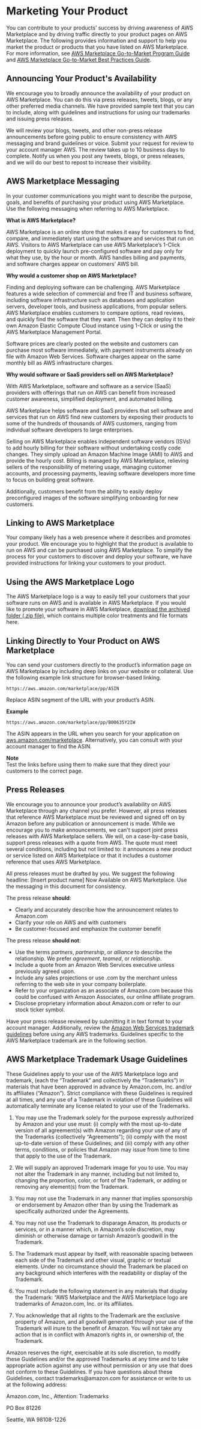 # Marketing Your Product<a name="product-marketing"></a>

 You can contribute to your products’ success by driving awareness of AWS Marketplace and by driving traffic directly to your product pages on AWS Marketplace\. The following provides information and support to help you market the product or products that you have listed on AWS Marketplace\. For more information, see [AWS Marketplace Go\-to\-Market Program Guide](https://s3.amazonaws.com/awsmp-loadforms/AWS_MP_GTM_ProgramGuide.pdf) and [AWS Marketplace Go\-to\-Market Best Practices Guide](https://s3.amazonaws.com/awsmp-loadforms/GTM_Best_Practice_Guide.pdf)\. 

## Announcing Your Product's Availability<a name="AnnouncingYourProductsAvailability"></a>

 We encourage you to broadly announce the availability of your product on AWS Marketplace\. You can do this via press releases, tweets, blogs, or any other preferred media channels\. We have provided sample text that you can to include, along with guidelines and instructions for using our trademarks and issuing press releases\. 

 We will review your blogs, tweets, and other non\-press release announcements before going public to ensure consistency with AWS messaging and brand guidelines or voice\. Submit your request for review to your account manager AWS\. The review takes up to 10 business days to complete\. Notify us when you post any tweets, blogs, or press releases, and we will do our best to repost to increase their visibility\. 

## AWS Marketplace Messaging<a name="AWSMarketplaceMessaging"></a>

 In your customer communications you might want to describe the purpose, goals, and benefits of purchasing your product using AWS Marketplace\. Use the following messaging when referring to AWS Marketplace\. 

 **What is AWS Marketplace?** 

 AWS Marketplace is an online store that makes it easy for customers to find, compare, and immediately start using the software and services that run on AWS\. Visitors to AWS Marketplace can use AWS Marketplace’s 1\-Click deployment to quickly launch pre\-configured software and pay only for what they use, by the hour or month\. AWS handles billing and payments, and software charges appear on customers’ AWS bill\. 

 **Why would a customer shop on AWS Marketplace?** 

 Finding and deploying software can be challenging\. AWS Marketplace features a wide selection of commercial and free IT and business software, including software infrastructure such as databases and application servers, developer tools, and business applications, from popular sellers\. AWS Marketplace enables customers to compare options, read reviews, and quickly find the software that they want\. Then they can deploy it to their own Amazon Elastic Compute Cloud instance using 1\-Click or using the AWS Marketplace Management Portal\. 

 Software prices are clearly posted on the website and customers can purchase most software immediately, with payment instruments already on file with Amazon Web Services\. Software charges appear on the same monthly bill as AWS infrastructure charges\. 

 **Why would software or SaaS providers sell on AWS Marketplace?** 

 With AWS Marketplace, software and software as a service \(SaaS\) providers with offerings that run on AWS can benefit from increased customer awareness, simplified deployment, and automated billing\. 

 AWS Marketplace helps software and SaaS providers that sell software and services that run on AWS find new customers by exposing their products to some of the hundreds of thousands of AWS customers, ranging from individual software developers to large enterprises\. 

 Selling on AWS Marketplace enables independent software vendors \(ISVs\) to add hourly billing for their software without undertaking costly code changes\. They simply upload an Amazon Machine Image \(AMI\) to AWS and provide the hourly cost\. Billing is managed by AWS Marketplace, relieving sellers of the responsibility of metering usage, managing customer accounts, and processing payments, leaving software developers more time to focus on building great software\. 

 Additionally, customers benefit from the ability to easily deploy preconfigured images of the software simplifying onboarding for new customers\. 

## Linking to AWS Marketplace<a name="linking-to-aws-marketplace"></a>

 Your company likely has a web presence where it describes and promotes your product\. We encourage you to highlight that the product is available to run on AWS and can be purchased using AWS Marketplace\. To simplify the process for your customers to discover and deploy your software, we have provided instructions for linking your customers to your product\. 

## Using the AWS Marketplace Logo<a name="using-the-aws-marketplace-logo"></a>

 The AWS Marketplace logo is a way to easily tell your customers that your software runs on AWS and is available in AWS Marketplace\. If you would like to promote your software in AWS Marketplace, [download the archived folder \(\.zip file\)](https://s3.amazonaws.com/awsmp-logos/AWS_Marketplace-Logos-AllFormats-171006.zip), which contains multiple color treatments and file formats here\. 

## Linking Directly to Your Product on AWS Marketplace<a name="linking-directly-to-your-product-on-aws-marketplace"></a>

 You can send your customers directly to the product’s information page on AWS Marketplace by including deep links on your website or collateral\. Use the following example link structure for browser\-based linking\.

```
https://aws.amazon.com/marketplace/pp/ASIN
```

 Replace ASIN segment of the URL with your product’s ASIN\. 

**Example**  

```
https://aws.amazon.com/marketplace/pp/B00635Y2IW
```

 The ASIN appears in the URL when you search for your application on [aws\.amazon\.com/marketplace](https://aws.amazon.com/marketplace/)\. Alternatively, you can consult with your account manager to find the ASIN\. 

**Note**  
 Test the links before using them to make sure that they direct your customers to the correct page\. 

## Press Releases<a name="press-releases"></a>

 We encourage you to announce your product’s availability on AWS Marketplace through any channel you prefer\. However, all press releases that reference AWS Marketplace must be reviewed and signed off on by Amazon before any publication or announcement is made\. While we encourage you to make announcements, we can't support joint press releases with AWS Marketplace sellers\. We will, on a case\-by\-case basis, support press releases with a quote from AWS\. The quote must meet several conditions, including but not limited to: it announces a new product or service listed on AWS Marketplace or that it includes a customer reference that uses AWS Marketplace\. 

 All press releases must be drafted by you\. We suggest the following headline: \[Insert product name\] Now Available on AWS Marketplace\. Use the messaging in this document for consistency\. 

 The press release **should**: 
+  Clearly and accurately describe how the announcement relates to Amazon\.com 
+  Clarify your role on AWS and with customers 
+  Be customer\-focused and emphasize the customer benefit 

 The press release **should not**: 
+  Use the terms *partners*, *partnership*, or *alliance* to describe the relationship\. We prefer *agreement*, *teamed*, or *relationship*\. 
+  Include a quote from an Amazon Web Services executive unless previously agreed upon\.
+  Include any sales projections or use \.com by the merchant unless referring to the web site in your company boilerplate\.
+  Refer to your organization as an associate of Amazon\.com because this could be confused with Amazon Associates, our online affiliate program\.
+  Disclose proprietary information about Amazon\.com or refer to our stock ticker symbol\. 

 Have your press release reviewed by submitting it in text format to your account manager\. Additionally, review the [Amazon Web Services trademark guidelines](https://aws.amazon.com/trademark-guidelines/) before using any AWS trademarks\. Guidelines specific to the AWS Marketplace trademark are in the following section\. 

## AWS Marketplace Trademark Usage Guidelines<a name="aws-marketplace-trademark-usage-guidelines"></a>

 These Guidelines apply to your use of the AWS Marketplace logo and trademark, \(each the “Trademark” and collectively the “Trademarks”\) in materials that have been approved in advance by Amazon\.com, Inc\. and/or its affiliates \(“Amazon”\)\. Strict compliance with these Guidelines is required at all times, and any use of a Trademark in violation of these Guidelines will automatically terminate any license related to your use of the Trademarks\. 

1.  You may use the Trademark solely for the purpose expressly authorized by Amazon and your use must: \(i\) comply with the most up\-to\-date version of all agreement\(s\) with Amazon regarding your use of any of the Trademarks \(collectively “Agreements”\); \(ii\) comply with the most up\-to\-date version of these Guidelines; and \(iii\) comply with any other terms, conditions, or policies that Amazon may issue from time to time that apply to the use of the Trademark\. 

1.  We will supply an approved Trademark image for you to use\. You may not alter the Trademark in any manner, including but not limited to, changing the proportion, color, or font of the Trademark, or adding or removing any element\(s\) from the Trademark\. 

1.  You may not use the Trademark in any manner that implies sponsorship or endorsement by Amazon other than by using the Trademark as specifically authorized under the Agreements\. 

1.  You may not use the Trademark to disparage Amazon, its products or services, or in a manner which, in Amazon’s sole discretion, may diminish or otherwise damage or tarnish Amazon’s goodwill in the Trademark\. 

1.  The Trademark must appear by itself, with reasonable spacing between each side of the Trademark and other visual, graphic or textual elements\. Under no circumstance should the Trademark be placed on any background which interferes with the readability or display of the Trademark\. 

1.  You must include the following statement in any materials that display the Trademark: “AWS Marketplace and the AWS Marketplace logo are trademarks of Amazon\.com, Inc\. or its affiliates\. 

1.  You acknowledge that all rights to the Trademark are the exclusive property of Amazon, and all goodwill generated through your use of the Trademark will inure to the benefit of Amazon\. You will not take any action that is in conflict with Amazon’s rights in, or ownership of, the Trademark\. 

 Amazon reserves the right, exercisable at its sole discretion, to modify these Guidelines and/or the approved Trademarks at any time and to take appropriate action against any use without permission or any use that does not conform to these Guidelines\. If you have questions about these Guidelines, contact trademarks@amazon\.com for assistance or write to us at the following address: 

 Amazon\.com, Inc\., Attention: Trademarks 

 PO Box 81226 

 Seattle, WA 98108\-1226 
